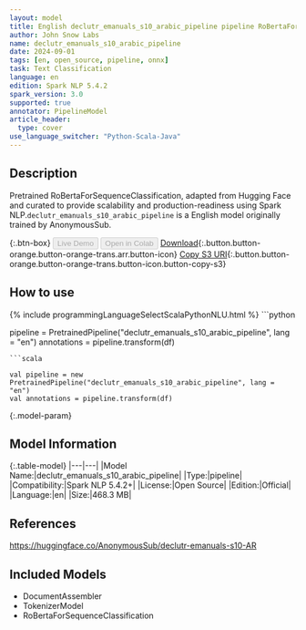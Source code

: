 ```yaml
---
layout: model
title: English declutr_emanuals_s10_arabic_pipeline pipeline RoBertaForSequenceClassification from AnonymousSub
author: John Snow Labs
name: declutr_emanuals_s10_arabic_pipeline
date: 2024-09-01
tags: [en, open_source, pipeline, onnx]
task: Text Classification
language: en
edition: Spark NLP 5.4.2
spark_version: 3.0
supported: true
annotator: PipelineModel
article_header:
  type: cover
use_language_switcher: "Python-Scala-Java"
---
```


## Description

Pretrained RoBertaForSequenceClassification, adapted from Hugging Face and curated to provide scalability and production-readiness using Spark NLP.`declutr_emanuals_s10_arabic_pipeline` is a English model originally trained by AnonymousSub.

{:.btn-box}
<button class="button button-orange" disabled>Live Demo</button>
<button class="button button-orange" disabled>Open in Colab</button>
[Download](https://s3.amazonaws.com/auxdata.johnsnowlabs.com/public/models/declutr_emanuals_s10_arabic_pipeline_en_5.4.2_3.0_1725194336506.zip){:.button.button-orange.button-orange-trans.arr.button-icon}
[Copy S3 URI](s3://auxdata.johnsnowlabs.com/public/models/declutr_emanuals_s10_arabic_pipeline_en_5.4.2_3.0_1725194336506.zip){:.button.button-orange.button-orange-trans.button-icon.button-copy-s3}

## How to use



<div class="tabs-box" markdown="1">
{% include programmingLanguageSelectScalaPythonNLU.html %}
```python

pipeline = PretrainedPipeline("declutr_emanuals_s10_arabic_pipeline", lang = "en")
annotations =  pipeline.transform(df)   

```
```scala

val pipeline = new PretrainedPipeline("declutr_emanuals_s10_arabic_pipeline", lang = "en")
val annotations = pipeline.transform(df)

```
</div>

{:.model-param}
## Model Information

{:.table-model}
|---|---|
|Model Name:|declutr_emanuals_s10_arabic_pipeline|
|Type:|pipeline|
|Compatibility:|Spark NLP 5.4.2+|
|License:|Open Source|
|Edition:|Official|
|Language:|en|
|Size:|468.3 MB|

## References

https://huggingface.co/AnonymousSub/declutr-emanuals-s10-AR

## Included Models

- DocumentAssembler
- TokenizerModel
- RoBertaForSequenceClassification